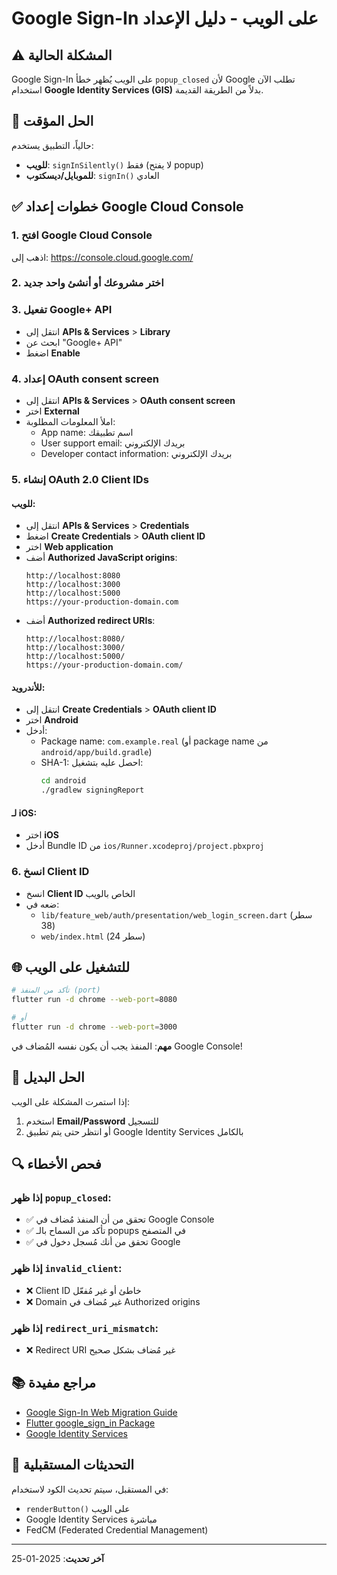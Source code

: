 # Google Sign-In على الويب - دليل الإعداد

## ⚠️ المشكلة الحالية

Google Sign-In على الويب يُظهر خطأ `popup_closed` لأن Google تطلب الآن استخدام **Google Identity Services (GIS)** بدلاً من الطريقة القديمة.

## 🔧 الحل المؤقت

حالياً، التطبيق يستخدم:
- **للويب**: `signInSilently()` فقط (لا يفتح popup)
- **للموبايل/ديسكتوب**: `signIn()` العادي

## ✅ خطوات إعداد Google Cloud Console

### 1. افتح Google Cloud Console
اذهب إلى: https://console.cloud.google.com/

### 2. اختر مشروعك أو أنشئ واحد جديد

### 3. تفعيل Google+ API
- انتقل إلى **APIs & Services** > **Library**
- ابحث عن "Google+ API"
- اضغط **Enable**

### 4. إعداد OAuth consent screen
- انتقل إلى **APIs & Services** > **OAuth consent screen**
- اختر **External**
- املأ المعلومات المطلوبة:
  - App name: اسم تطبيقك
  - User support email: بريدك الإلكتروني
  - Developer contact information: بريدك الإلكتروني

### 5. إنشاء OAuth 2.0 Client IDs

#### للويب:
- انتقل إلى **APIs & Services** > **Credentials**
- اضغط **Create Credentials** > **OAuth client ID**
- اختر **Web application**
- أضف **Authorized JavaScript origins**:
  ```
  http://localhost:8080
  http://localhost:3000
  http://localhost:5000
  https://your-production-domain.com
  ```
- أضف **Authorized redirect URIs**:
  ```
  http://localhost:8080/
  http://localhost:3000/
  http://localhost:5000/
  https://your-production-domain.com/
  ```

#### للأندرويد:
- انتقل إلى **Create Credentials** > **OAuth client ID**
- اختر **Android**
- أدخل:
  - Package name: `com.example.real` (أو package name من `android/app/build.gradle`)
  - SHA-1: احصل عليه بتشغيل:
    ```bash
    cd android
    ./gradlew signingReport
    ```

#### لـ iOS:
- اختر **iOS**
- أدخل Bundle ID من `ios/Runner.xcodeproj/project.pbxproj`

### 6. انسخ Client ID
- انسخ **Client ID** الخاص بالويب
- ضعه في:
  - `lib/feature_web/auth/presentation/web_login_screen.dart` (سطر 38)
  - `web/index.html` (سطر 24)

## 🌐 للتشغيل على الويب

```bash
# تأكد من المنفذ (port)
flutter run -d chrome --web-port=8080

# أو
flutter run -d chrome --web-port=3000
```

**مهم**: المنفذ يجب أن يكون نفسه المُضاف في Google Console!

## 📱 الحل البديل

إذا استمرت المشكلة على الويب:
1. استخدم **Email/Password** للتسجيل
2. أو انتظر حتى يتم تطبيق Google Identity Services بالكامل

## 🔍 فحص الأخطاء

### إذا ظهر `popup_closed`:
- ✅ تحقق من أن المنفذ مُضاف في Google Console
- ✅ تأكد من السماح بالـ popups في المتصفح
- ✅ تحقق من أنك مُسجل دخول في Google

### إذا ظهر `invalid_client`:
- ❌ Client ID خاطئ أو غير مُفعّل
- ❌ Domain غير مُضاف في Authorized origins

### إذا ظهر `redirect_uri_mismatch`:
- ❌ Redirect URI غير مُضاف بشكل صحيح

## 📚 مراجع مفيدة

- [Google Sign-In Web Migration Guide](https://developers.google.com/identity/gsi/web/guides/migration)
- [Flutter google_sign_in Package](https://pub.dev/packages/google_sign_in)
- [Google Identity Services](https://developers.google.com/identity/gsi/web)

## 🚀 التحديثات المستقبلية

في المستقبل، سيتم تحديث الكود لاستخدام:
- `renderButton()` على الويب
- Google Identity Services مباشرة
- FedCM (Federated Credential Management)

---

**آخر تحديث**: 2025-01-25
